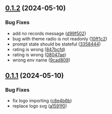 ## [0.1.2](https://github.com/AlmogBaku/llm-playground/compare/v0.1.1...v0.1.2) (2024-05-10)


### Bug Fixes

* add no records message ([d99f502](https://github.com/AlmogBaku/llm-playground/commit/d99f502661a47342d77c3fea37a67a687b3bb602))
* bug with theme radio is not readonly ([10ff1c2](https://github.com/AlmogBaku/llm-playground/commit/10ff1c2186c935f033581afb683b3c684a9156f3))
* prompt state should be stateful ([3358444](https://github.com/AlmogBaku/llm-playground/commit/3358444e173bbdb6171aebb6c88912b1c01c3e05))
* rating is wrong ([847bcfd](https://github.com/AlmogBaku/llm-playground/commit/847bcfd70864d9d8329bb093545a3c9ff573cd7c))
* rating is wrong ([08047ae](https://github.com/AlmogBaku/llm-playground/commit/08047ae77d66f85da9102b2b5d416f76beb8f418))
* wrong env name ([9cad809](https://github.com/AlmogBaku/llm-playground/commit/9cad809cc1e0431fe4656750b394c64d163635bb))





## [0.1.1](https://github.com/AlmogBaku/llm-playground/compare/v0.1.0...v0.1.1) (2024-05-10)


### Bug Fixes

* fix logo importing ([c8e4b6b](https://github.com/AlmogBaku/llm-playground/commit/c8e4b6b35080088372861c2003b91c20bba2e78a))
* replace logo svg ([a1591f0](https://github.com/AlmogBaku/llm-playground/commit/a1591f0643a785256f34632fe23cf1394f8280cf))
